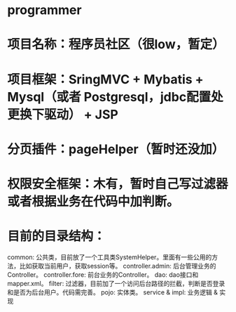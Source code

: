 # programmer
# 项目名称：程序员社区（很low，暂定）

# 项目框架：SringMVC + Mybatis + Mysql（或者 Postgresql，jdbc配置处更换下驱动） + JSP

# 分页插件：pageHelper（暂时还没加）

# 权限安全框架：木有，暂时自己写过滤器或者根据业务在代码中加判断。

# 目前的目录结构：
  common: 公共类，目前放了一个工具类SystemHelper。里面有一些公用的方法，比如获取当前用户，获取session等。
  controller.admin: 后台管理业务的Controller。
  controller.fore: 前台业务的Controller。
  dao: dao接口和mapper.xml。
  filter: 过滤器，目前加了一个访问后台路径的拦截，判断是否登录和是否为后台用户。代码需完善。
  pojo: 实体类。
  service & impl: 业务逻辑  & 实现

